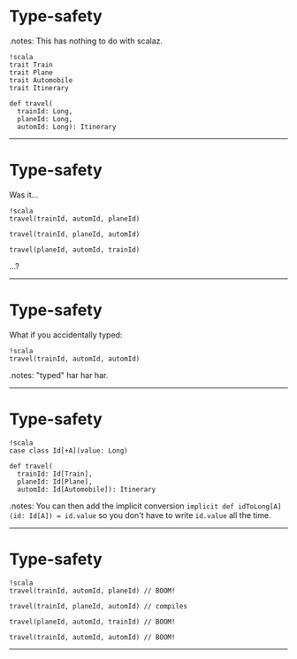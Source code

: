 # Type-safety

.notes: This has nothing to do with scalaz.

    !scala
    trait Train
    trait Plane
    trait Automobile
    trait Itinerary

    def travel(
      trainId: Long, 
      planeId: Long,
      automId: Long): Itinerary

---

# Type-safety

Was it...

    !scala
    travel(trainId, automId, planeId)

    travel(trainId, planeId, automId)

    travel(planeId, automId, trainId)

...?

---

# Type-safety

What if you accidentally typed:

    !scala
    travel(trainId, automId, automId)

.notes: "typed" har har har.

---

# Type-safety

    !scala
    case class Id[+A](value: Long)

    def travel(
      trainId: Id[Train], 
      planeId: Id[Plane],
      automId: Id[Automobile]): Itinerary

.notes: You can then add the implicit conversion `implicit def idToLong[A](id: Id[A]) = id.value` so you don't have to write `id.value` all the time.

---

# Type-safety

    !scala
    travel(trainId, automId, planeId) // BOOM!

    travel(trainId, planeId, automId) // compiles

    travel(planeId, automId, trainId) // BOOM!

    travel(trainId, automId, automId) // BOOM!

---


